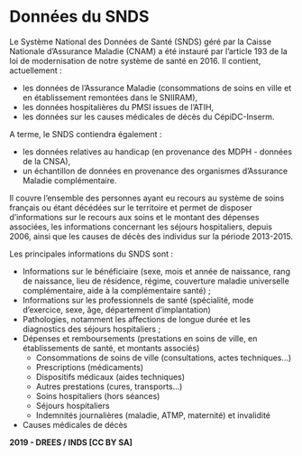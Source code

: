 # Données du SNDS

Le Système National des Données de Santé (SNDS) géré par la Caisse Nationale d’Assurance Maladie (CNAM) a été instauré par l’article 193 de la loi de modernisation de notre système de santé en 2016. Il contient, actuellement :

- les données de l’Assurance Maladie (consommations de soins en ville et en établissement remontées dans le SNIIRAM),
- les données hospitalières du PMSI issues de l’ATIH, 
- les données sur les causes médicales de décès du CépiDC-Inserm.

A terme, le SNDS contiendra également :

- les données relatives au handicap (en provenance des MDPH - données de la CNSA),
- un échantillon de données en provenance des organismes d’Assurance Maladie complémentaire.



Il couvre l’ensemble des personnes ayant eu recours au système de soins français ou étant décédées sur le territoire et permet de disposer d’informations sur le recours aux soins et le montant des dépenses associées, les informations concernant les séjours hospitaliers, depuis 2006, ainsi que les causes de décès des individus sur la période 2013-2015.

Les principales informations du SNDS sont :

- Informations sur le bénéficiaire (sexe, mois et année de naissance, rang de naissance, lieu de résidence, régime, couverture maladie universelle complémentaire, aide à la complémentaire santé) ;
- Informations sur les professionnels de santé (spécialité, mode d’exercice, sexe, âge, département d’implantation)
- Pathologies, notamment les affections de longue durée et les diagnostics des séjours hospitaliers ;
- Dépenses et remboursements (prestations en soins de ville, en établissements de santé, et montants associés)
	- Consommations de soins de ville (consultations, actes techniques…)
	- Prescriptions (médicaments)
	- Dispositifs médicaux (aides techniques)
	- Autres prestations (cures, transports…)
	- Soins hospitaliers (hors séances)
	- Séjours hospitaliers
	- Indemnités journalières (maladie, ATMP, maternité) et invalidité
- Causes médicales de décès

**2019 - DREES / INDS [CC BY SA]**
